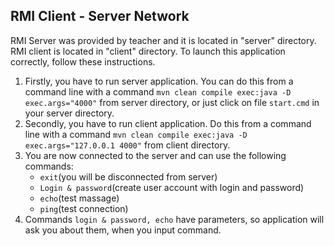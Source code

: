 ## RMI Client - Server Network ##
RMI Server was provided by teacher and it is located in "server" directory. RMI client is located in "client" directory.
To launch this application correctly, follow these instructions.
1. Firstly, you have to run server application. You can do this from a command line with a command  `mvn clean compile exec:java -D exec.args="4000"`
from server directory, or just click on file `start.cmd` in your server directory.
2. Secondly, you have to run client application. Do this from a command line with a command `mvn clean compile exec:java -D exec.args="127.0.0.1 4000"` from client directory.
3. You are now connected to the server and can use the following commands:
    + `exit`(you will be disconnected from server)
    + `Login & password`(create user account with login and password)
    + `echo`(test massage)
    + `ping`(test connection)
4. Commands `login & password, echo` have parameters, so application will ask you about them, when you input command.
